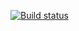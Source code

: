 [![Build status](https://ci.appveyor.com/api/projects/status/cvejq2cvxrl6hm5b?svg=true)](https://ci.appveyor.com/project/Faust3x3/bdd)
